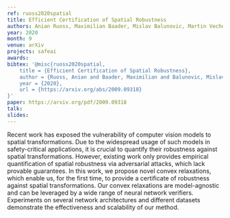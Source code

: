 ```yaml
---
ref: ruoss2020spatial
title: Efficient Certification of Spatial Robustness
authors: Anian Ruoss, Maximilian Baader, Mislav Balunovic, Martin Vechev
year: 2020
month: 9
venue: arXiv
projects: safeai
awards:
bibtex: '@misc{ruoss2020spatial,
    title = {Efficient Certification of Spatial Robustness},
    author = {Ruoss, Anian and Baader, Maximilian and Balunovic, Mislav and Vechev, Martin},
    year = {2020},
    url = {https://arxiv.org/abs/2009.09318}
}'
paper: https://arxiv.org/pdf/2009.09318
talk: 
slides:
---
```


Recent work has exposed the vulnerability of computer vision models to spatial transformations. Due to the widespread usage of such models in safety-critical applications, it is crucial to quantify their robustness against spatial transformations. However, existing work only provides empirical quantification of spatial robustness via adversarial attacks, which lack provable guarantees. In this work, we propose novel convex relaxations, which enable us, for the first time, to provide a certificate of robustness against spatial transformations. Our convex relaxations are model-agnostic and can be leveraged by a wide range of neural network verifiers. Experiments on several network architectures and different datasets demonstrate the effectiveness and scalability of our method.

